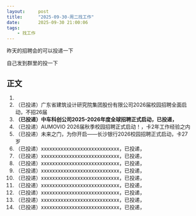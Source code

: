 ```yaml
---
layout:     post
title:      "2025-09-30-周二找工作"
date:       2025-09-30 21:00:06
tags:
    - 找工作
---
```


昨天的招聘会的可以投递一下

自己发到群里的投一下




## 正文

1. 
1. （已投递）广东省建筑设计研究院集团股份有限公司2026届校园招聘全面启动，不招26届
1. **（已投递）中车科创公司2025-2026年度全球招聘正式启动，已投递，**
1. （已投递）AUMOVIO 2026届秋季校园招聘正式启动！，卡2年工作经验之内
1. （已投递）未来之门，为你开启——长沙银行2026校园招聘正式启动，卡27岁
1. （已投递）xxxxxxxxxxxxxxxxxxxxxxxxxxxx，已投递，
1. （已投递）xxxxxxxxxxxxxxxxxxxxxxxxxxxx，已投递，
1. （已投递）xxxxxxxxxxxxxxxxxxxxxxxxxxxx，已投递，
1. （已投递）xxxxxxxxxxxxxxxxxxxxxxxxxxxx，已投递，
1. （已投递）xxxxxxxxxxxxxxxxxxxxxxxxxxxx，已投递，
1. （已投递）xxxxxxxxxxxxxxxxxxxxxxxxxxxx，已投递，
1. （已投递）xxxxxxxxxxxxxxxxxxxxxxxxxxxx，已投递，
1. （已投递）xxxxxxxxxxxxxxxxxxxxxxxxxxxx，已投递，
1. （已投递）xxxxxxxxxxxxxxxxxxxxxxxxxxxx，已投递，















